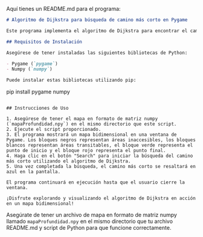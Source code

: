 Aquí tienes un README.md para el programa:

```markdown
# Algoritmo de Dijkstra para búsqueda de camino más corto en Pygame

Este programa implementa el algoritmo de Dijkstra para encontrar el camino más corto entre dos puntos en un mapa bidimensional. Utiliza Pygame para la visualización y Numpy para el procesamiento del mapa.

## Requisitos de Instalación

Asegúrese de tener instaladas las siguientes bibliotecas de Python:

- Pygame (`pygame`)
- Numpy (`numpy`)

Puede instalar estas bibliotecas utilizando pip:

```
pip install pygame numpy
```

## Instrucciones de Uso

1. Asegúrese de tener el mapa en formato de matriz numpy (`mapaProfundidad.npy`) en el mismo directorio que este script.
2. Ejecute el script proporcionado.
3. El programa mostrará un mapa bidimensional en una ventana de Pygame. Los bloques negros representan áreas inaccesibles, los bloques blancos representan áreas transitables, el bloque verde representa el punto de inicio y el bloque rojo representa el punto final.
4. Haga clic en el botón "Search" para iniciar la búsqueda del camino más corto utilizando el algoritmo de Dijkstra.
5. Una vez completada la búsqueda, el camino más corto se resaltará en azul en la pantalla.

El programa continuará en ejecución hasta que el usuario cierre la ventana.

¡Disfrute explorando y visualizando el algoritmo de Dijkstra en acción en un mapa bidimensional!

```

Asegúrate de tener un archivo de mapa en formato de matriz numpy llamado `mapaProfundidad.npy` en el mismo directorio que tu archivo README.md y script de Python para que funcione correctamente.
